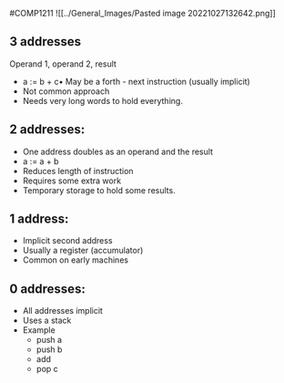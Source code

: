 #COMP1211
![[../General_Images/Pasted image 20221027132642.png]]
## 3 addresses
Operand 1, operand 2, result
- a := b + c• May be a forth - next instruction (usually implicit)
- Not common approach
- Needs very long words to hold everything.

## 2 addresses:
- One address doubles as an operand and the result
- a := a + b
- Reduces length of instruction
- Requires some extra work
- Temporary storage to hold some results.

## 1 address:
- Implicit second address
- Usually a register (accumulator)
- Common on early machines

## 0 addresses:
- All addresses implicit
- Uses a stack
- Example
	- push a
	- push b
	- add
	- pop c

